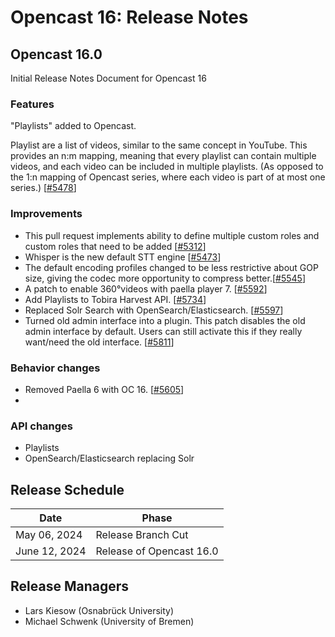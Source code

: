 # Opencast 16: Release Notes

## Opencast 16.0

Initial Release Notes Document for Opencast 16



### Features
"Playlists" added to Opencast.

Playlist are a list of videos, similar to the same concept in YouTube. This provides an n:m mapping, meaning that every playlist can contain multiple videos, and each video can be included in multiple playlists. 
(As opposed to the 1:n mapping of Opencast series, where each video is part of at most one series.) [[#5478](https://github.com/opencast/opencast/pull/5478)]

### Improvements
- This pull request implements ability to define multiple custom roles and custom roles that need to be added [[#5312](https://github.com/opencast/opencast/pull/5312)]
- Whisper is the new default STT engine [[#5473](https://github.com/opencast/opencast/pull/5473)]
- The default encoding profiles changed to be less restrictive about GOP size, giving the codec more opportunity to compress better.[[#5545](https://github.com/opencast/opencast/pull/5545)]
- A patch to enable 360°videos with paella player 7. [[#5592](https://github.com/opencast/opencast/pull/5592)]
- Add Playlists to Tobira Harvest API. [[#5734](https://github.com/opencast/opencast/pull/5734)]
- Replaced Solr Search with OpenSearch/Elasticsearch. [[#5597](https://github.com/opencast/opencast/pull/5597)] 
- Turned old admin interface into a plugin. This patch disables the old admin interface by default. Users can still activate this if they really want/need the old interface. [[#5811](https://github.com/opencast/opencast/pull/5811)] 

### Behavior changes
- Removed Paella 6 with OC 16. [[#5605](https://github.com/opencast/opencast/pull/5605)]
- 

### API changes
- Playlists
- OpenSearch/Elasticsearch replacing Solr



## Release Schedule

| Date              | Phase                    |
|-------------------|--------------------------|
| May 06, 2024      | Release Branch Cut       |
| June 12, 2024     | Release of Opencast 16.0 |


## Release Managers

- Lars Kiesow (Osnabrück University)
- Michael Schwenk (University of Bremen)
